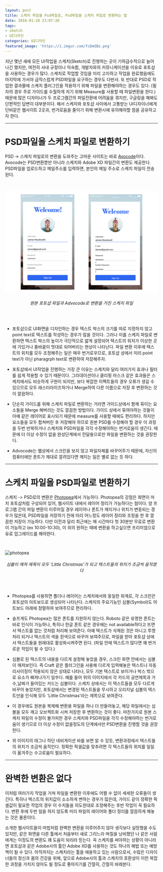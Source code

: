 ```yaml
---
layout: post
title: 스케치 파일을 Psd파일로, Psd파일을 스케치 파일로 변환하는 법
date: 2018-01-28 23:07:20
tags:
- sketch
- UI디자인
categories: UI디자인
featured_image: 'https://i.imgur.com/fcDmSBz.png'
---
```

지난 몇년 새에 모든 UI작업을 스케치(Sketch)로 진행하는 곳이 기하급수적으로 늘어나긴 했지만, 여전히 사내 규정이나 익숙함, 개발자와의 커뮤니케이션을 이유로 포토샵을 사용하는 경우가 많다. 스케치로 작업할 것임을 미리 고지하고 작업을 완료했음에도 마지막에 가서야 급작스럽게 PSD파일을 요구하는 경우도 다반사. 또 반대로 PSD로 작업한 결과물에 스케치 플러그인을 적용하기 위해 파일을 변환해야하는 경우도 있다. (필자의 경우 주로 가이드를 수월하게 치기 위해 Measure를 사용할 때 파일변환을 한다.) 때문에 많은 디자이너가 두 프로그램간의 파일전환에 어려움을 겪지만, 구글링을 해봐도 단편적인 답변이 대부분이다. 해서 스케치와 포토샵 사이에서 고통받는 UI디자이너에게 단비같은 웹사이트 2곳과, 번거로움을 줄이기 위해 변환시에 유의해야할 점을 공유하고자 한다.

---


# PSD파일을 스케치 파일로 변환하기

PSD -> 스케치 파일로의 변환을 도와주는 고마운 사이트는 바로 [Avocode](http://avocode.com/convert-psd-to-sketch)이다. Avocode는 PSD변환뿐만 아니라 스케치와 Adobe XD 파일간의 변환도 제공한다. PSD파일을 업로드하고 메일주소를 입력하면, 본인의 메일 주소로 스케치 파일이 전송된다.

<br>

![advocode](/img/2018-01-29/p_to_s_01.png)
<center><h6>원본 포토샵 파일과 Advocode로 변환을 거친 스케치 파일</h6></center>
<br>

- 포토샵으로 UI화면을 디자인하는 경우 텍스트 박스의 크기를 따로 지정하지 않고 point text로 텍스트를 작성하는 경우가 많을 것이다. 그러나 이를 스케치 파일로 변환하면 텍스트 박스의 높이가 극단적으로 얇게 설정되어 텍스트의 위치가 이상한 곳에 가있거나 줄바꿈이 멋대로 되어버리는 현상이 나타난다. 파일 변환 이후에 텍스트의 위치를 모두 조정해주는 일은 매우 번거로우므로, 포토샵 상에서 미리 point text가 아닌 pharagrph text로 변환하여 저장해주자.

<p></p>

- 포토샵에서 UI작업을 진행하는 가장 큰 이유는 스케치와 달리 여러가지 효과나 필터를 쉽게 적용할 수 있기 때문이다. 그라데이션이나 클리핑 마스크 같은 효과들은 스케치에서도 비슷하게 구현이 되지만, 보다 복잡한 이펙트들의 경우 오류가 생길 수 있으므로 모두 래스터라이즈하거나 Merge하여 다른 이름으로 저장 후 변환하는 것이 깔끔하다. 

<p></p>

- 단순히 가이드를 위해 스케치 파일로 변환하는 거라면 가이드상에서 함께 묶이는 요소들을 Merge 해버리는 것도 깔끔한 방법이다. 가이드 상에서 묶여야하는 것들이 아예 같은 레이어로 표시되기 때문에 measure를 사용할 때에도 편리하다. 하지만 요소들을 모두 합쳐버린 후 저장해야 하므로 원본 PSD를 수정해야 할 경우 이 과정을 두번 반복하거나 스케치와 PSD파일을 각각 수정해야하는 번거로움이 생긴다. 때문에 더 이상 수정이 없을 완성단계에서 전달용으로만 파일을 변환하는 것을 권장한다.

<p></p>

- Advocode는 웹상에서 스크린을 보지 않고 파일자체를 바꾸어주기 때문에, 자신의 컴퓨터에만 폰트가 제대로 깔려있다면 깨지는 일은 별로 없는 듯 하다. 

---


# 스케치 파일을 PSD파일로 변환하기


스케치 -> PSD로의 변환은 [Photopea](http://www.photopea.com)에서 가능하다. Photopea의 강점은 화면이 마치 포토샵처럼 구성되어 있어, 웹사이트 내에서 레이어 정리가 가능하다는 점이다. 양 프로그램 간의 파일 변환이 이루어질 경우 레이어나 폰트가 깨지거나 위치가 변동되는 경우가 많은데, PSD파일을 저장하기 전에 미리 어느정도 레이어 정리와 조정을 한 후 깔끔한 저장이 가능하다. 다만 이전과 달리 최근에는 매 시간마다 첫 30분만 무료로 변환이 가능하고 (ex 10:00-10:30), 이 외의 원하는 때에 변환을 하고싶으면 프리미엄으로 유료 업그레이드를 해야한다.

<br>

![photopea](/img/2018-01-29/s_to_p_01.png)
<center><h6>심볼이 깨져 제목이 모두 'Little Christmas'가 되고 텍스트들의 위치가 조금씩 움직였다 </h6></center>
<br>

- Photopea를 사용하면 폴더나 레이어는 스케치에서와 동일한 위계로, 각 스크린은 포토샵의 아트보드로 생성되어 나타난다. 스케치의 주요기능인 심볼(Symbol)도 아트보드 아래에 정렬하여 보여주므로 편리하다.

<p></p>

- 슬프게도 Photopea는 많은 폰트를 지원하지 않는다. Roboto 같은 유명한 폰트는 바로 인식이 가능하나, 특히나 한글 폰트 같은 경우에는 not available하다고 뜨면서 텍스트를 없는 것처럼 처리해 보여준다. 아예 텍스트가 삭제된 것은 아니고 투명처리 되거나 텍스트의 색을 흰색으로 바꾸어 보여주므로, 파일을 받아 포토샵 상에서 텍스트들을 원래대로 활성화시켜주면 된다. (파일 안에 텍스트가 많다면 꽤 번거로운 작업이 될 수 있다.)

<p></p>

- 심볼로 된 텍스트의 내용을 다르게 설정해 놓았을 경우, 스크린 화면 안에서는 심볼이 깨져보인다. 즉 Craft 같은 플러그인을 사용해 다르게 입력해놓은 텍스트나 자동 리사이징이 적용되지 않은 상태로 나타나, 모두 기본 텍스트로 보이거나 박스 밖으로 요소가 삐져나가기 일쑤다. 예를 들어 위의 이미지에서 각 카드의 공연제목과 가수,날짜가 들어있는 카드는 심볼이다. 스케치 상에서는 이 텍스트들을 모두 다르게 바꾸어 놓았지만, 포토샵에서는 변경된 텍스트들을 무시하고 오리지널 심볼의 텍스트만을 인식해 모두 'Little Christmas'라는 제목으로 보여준다. 

<p></p>

- 이 경우에도 원본을 복제해 변환용 파일을 하나 더 만들어놓고, 해당 파일에서는 심볼을 모두 깨고 오브젝트화 시켜 저장한 후 변환하는 것이 좋다. 마찬가지로 원본 스케치 파일의 수정이 불가피한 경우 스케치와 PSD파일을 각각 수정해야하는 번거로움이 생기므로 더 이상 수정이 없을정도의 단계에서만 PSD변환을 진행할 것을 권장한다.

<p></p>

- 위 이미지의 태그나 하단 네비게이션 바를 보면 알 수 있듯, 변환과정에서 텍스트들의 위치가 조금씩 움직인다. 정확한 픽셀값을 맞추려면 각 텍스트들의 위치를 일일이 옮겨주는 수고로움이 필요하다.

---


# 완벽한 변환은 없다

이처럼 여러가지 작업을 거쳐 파일을 변환한 이후에도 어쩔 수 없이 세세한 오류들이 생긴다. 특히나 텍스트의 위치값이 소소하게 변하는 경우가 많은데, 가이드 같이 정확한 픽셀값이 필요한 작업의 경우 이 수치들을 의도한대로 조정해주는 후반 작업이 꼭 필요하다. 변환 후에 두번 일을 하지 않도록 미리 파일의 레이어와 폴더 정리를 깔끔하게 해놓는 것은 물론이다. 

소개한 웹사이트들이 마법처럼 완벽한 변환을 이루어주지 않아 생각보다 실망했을 수도 있지만, 같은 화면을 다른 툴에서 처음부터 새로 그리느라 며칠을 낭비했던 나 같은 사람에게는 이정도의 변환도 꽤 도움이 되리라 믿는다. 꼭 스케치를 써야하는 상황이 아니라면 포토샵과 같은 Adobe사의 툴인  Adobe XD를 사용하는 것도 하나의 해법 또는 예방책이 될 수 있다. 아직까지는 스케치라는 툴을 애용하고 있는 사람으로서, 수많은 디자이너들의 정신과 몸의 건강을 위해, 앞으로 Adobe사의 툴과 스케치의 호환성이 이런 복잡한 과정을 거치지 않아도 될 정도로 좋아지기를 간절히, 간절히 바래본다.

<br>
